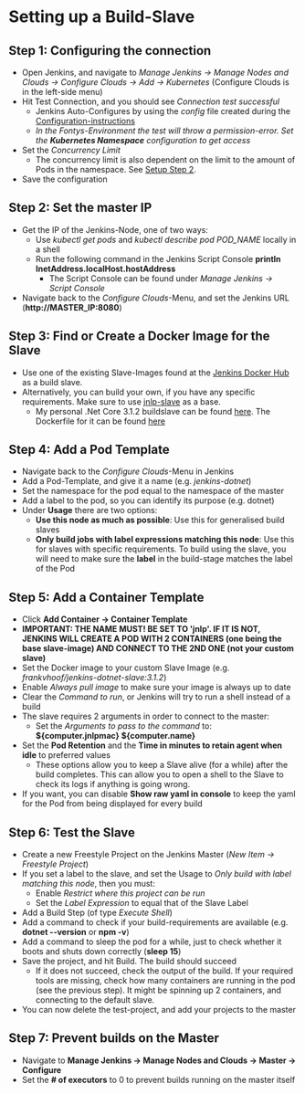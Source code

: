 # Setting up a Build-Slave

## Step 1: Configuring the connection

- Open Jenkins, and navigate to *Manage Jenkins -> Manage Nodes and Clouds -> Configure Clouds -> Add -> Kubernetes* (Configure Clouds is in the left-side menu)
- Hit Test Connection, and you should see *Connection test successful*
  - Jenkins Auto-Configures by using the *config* file created during the [Configuration-instructions](Configuration-Instructions.md)
  - *In the Fontys-Environment the test will throw a permission-error. Set the **Kubernetes Namespace** configuration to get access*
- Set the *Concurrency Limit* 
  - The concurrency limit is also dependent on the limit to the amount of Pods in the namespace. See [Setup Step 2](../docs/Setup-Instructions.md#step-2:-create-a-namespace).
- Save the configuration

## Step 2: Set the master IP

- Get the IP of the Jenkins-Node, one of two ways:
  - Use *kubectl get pods* and *kubectl describe pod POD_NAME* locally in a shell
  - Run the following command in the Jenkins Script Console **println InetAddress.localHost.hostAddress**
    - The Script Console can be found under *Manage Jenkins -> Script Console*
- Navigate back to the *Configure Clouds*-Menu, and set the Jenkins URL (**http://MASTER_IP:8080**)

## Step 3: Find or Create a Docker Image for the Slave

- Use one of the existing Slave-Images found at the [Jenkins Docker Hub](https://hub.docker.com/u/jenkins) as a build slave.
- Alternatively, you can build your own, if you have any specific requirements. Make sure to use [jnlp-slave](https://hub.docker.com/r/jenkins/jnlp-slave) as a base.
  - My personal .Net Core 3.1.2 buildslave can be found [here](https://hub.docker.com/repository/docker/frankvhoof/jenkins-dotnet-slave). The Dockerfile for it can be found [here](../Slaves/DotNet/Dockerfile-DotNet)

## Step 4: Add a Pod Template

- Navigate back to the *Configure Clouds*-Menu in Jenkins
- Add a Pod-Template, and give it a name (e.g. *jenkins-dotnet*)
- Set the namespace for the pod equal to the namespace of the master
- Add a label to the pod, so you can identify its purpose (e.g. dotnet)
- Under **Usage** there are two options:
  - **Use this node as much as possible**: Use this for generalised build slaves
  - **Only build jobs with label expressions matching this node**: Use this for slaves with specific requirements. To build using the slave, you will need to make sure the **label** in the build-stage matches the label of the Pod

## Step 5: Add a Container Template

- Click **Add Container -> Container Template**
- **IMPORTANT: THE NAME MUST! BE SET TO 'jnlp'. IF IT IS NOT, JENKINS WILL CREATE A POD WITH 2 CONTAINERS (one being the base slave-image) AND CONNECT TO THE 2ND ONE (not your custom slave)**
- Set the Docker image to your custom Slave Image (e.g. *frankvhoof/jenkins-dotnet-slave:3.1.2*)
- Enable *Always pull image* to make sure your image is always up to date
- Clear the *Command to run*, or Jenkins will try to run a shell instead of a build
- The slave requires 2 arguments in order to connect to the master:
  - Set the *Arguments to pass to the command* to: **${computer.jnlpmac} ${computer.name}**
- Set the **Pod Retention** and the **Time in minutes to retain agent when idle** to preferred values
  - These options allow you to keep a Slave alive (for a while) after the build completes. This can allow you to open a shell to the Slave to check its logs if anything is going wrong.
- If you want, you can disable **Show raw yaml in console** to keep the yaml for the Pod from being displayed for every build

## Step 6: Test the Slave

- Create a new Freestyle Project on the Jenkins Master (*New Item -> Freestyle Project*)
- If you set a label to the slave, and set the Usage to *Only build with label matching this node*, then you must:
  - Enable *Restrict where this project can be run*
  - Set the *Label Expression* to equal that of the Slave Label
- Add a Build Step (of type *Execute Shell*)
- Add a command to check if your build-requirements are available (e.g. **dotnet --version** or **npm -v**)
- Add a command to sleep the pod for a while, just to check whether it boots and shuts down correctly (**sleep 15**)
- Save the project, and hit Build. The build should succeed
  - If it does not succeed, check the output of the build. If your required tools are missing, check how many containers are running in the pod (see the previous step). It might be spinning up 2 containers, and connecting to the default slave.
- You can now delete the test-project, and add your projects to the master

## Step 7: Prevent builds on the Master

- Navigate to **Manage Jenkins -> Manage Nodes and Clouds -> Master -> Configure**
- Set the **# of executors** to 0 to prevent builds running on the master itself